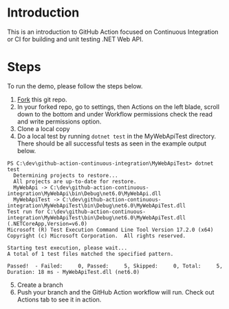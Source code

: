 # Introduction
This is an introduction to GitHub Action focused on Continuous Integration or CI for building and unit testing .NET Web API.

# Steps
To run the demo, please follow the steps below.

1. [Fork](https://docs.github.com/en/get-started/quickstart/fork-a-repo) this git repo.
2. In your forked repo, go to settings, then Actions on the left blade, scroll down to the bottom and under Workflow permissions check the read and write permissions option.
3. Clone a local copy
4. Do a local test by running ```dotnet test``` in the MyWebApiTest directory. There should be all successful tests as seen in the example output below.
```
PS C:\dev\github-action-continuous-integration\MyWebApiTest> dotnet test
  Determining projects to restore...
  All projects are up-to-date for restore.
  MyWebApi -> C:\dev\github-action-continuous-integration\MyWebApi\bin\Debug\net6.0\MyWebApi.dll
  MyWebApiTest -> C:\dev\github-action-continuous-integration\MyWebApiTest\bin\Debug\net6.0\MyWebApiTest.dll
Test run for C:\dev\github-action-continuous-integration\MyWebApiTest\bin\Debug\net6.0\MyWebApiTest.dll (.NETCoreApp,Version=v6.0)
Microsoft (R) Test Execution Command Line Tool Version 17.2.0 (x64)
Copyright (c) Microsoft Corporation.  All rights reserved.

Starting test execution, please wait...
A total of 1 test files matched the specified pattern.

Passed!  - Failed:     0, Passed:     5, Skipped:     0, Total:     5, Duration: 18 ms - MyWebApiTest.dll (net6.0)
```
5. Create a branch
6. Push your branch and the GitHub Action workflow will run. Check out Actions tab to see it in action.
